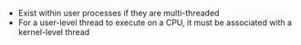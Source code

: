 - Exist within user processes if they are multi-threaded
- For a user-level thread to execute on a CPU, it must be associated with a kernel-level thread